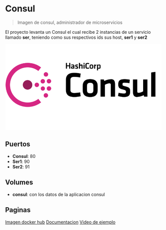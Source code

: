# Consul

> Imagen de consul, administrador de microservicios

El proyecto levanta un Consul el cual recibe 2 instancias de un servicio llamado **ser**, teniendo como sus respectivos ids sus host, **ser1** y **ser2**

![alt text](img/consul.png)

## Puertos

* **Consul**: 80
* **Ser1**: 90
* **Ser2**: 91

## Volumes

* **consul**: con los datos de la aplicacion consul

## Paginas

[Imagen docker hub](https://hub.docker.com/r/hashicorp/consul/)
[Documentacion](https://learn.hashicorp.com/tutorials/consul/docker-container-agents)
[Video de ejemplo](https://www.youtube.com/watch?v=JOIFpo7XzDc&ab_channel=AlbertCoronado)
